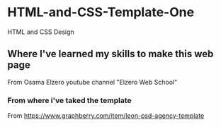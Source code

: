 # HTML-and-CSS-Template-One
HTML and CSS Design

## Where I've learned my skills to make this web page
From Osama Elzero youtube channel "Elzero Web School"

### From where i've taked the template
From https://www.graphberry.com/item/leon-psd-agency-template
